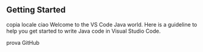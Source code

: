 ## Getting Started
copia locale ciao
Welcome to the VS Code Java world. Here is a guideline to help you get started to write Java code in Visual Studio Code.

prova GitHub
